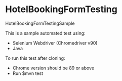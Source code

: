 # HotelBookingFormTesting
HotelBookingFormTestingSample

This is a sample automated test using:
- Selenium Webdriver (Chromedriver v90)
- Java

To run this test after cloning:
- Chrome version should be 89 or above
- Run $mvn test
